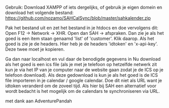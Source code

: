 Gebruik:
Download XAMPP of iets dergelijks, of gebruik je eigen domein en download het volgende bestand:
https://github.com/nozamo/SAHCalSync/blob/master/sahkalender.zip

Pak het bestand uit en zet het bestand in je htdocs en doe vervolgens dit: Open F12 -> Network -> XHR.
Open dan SAH -> afspraken.
Dan zie je als het goed is een item staan genaamd 'list' of 'customer'.
Klik daarop. Als het goed is zie je de headers. Hier heb je de headers 'idtoken' en 'x-api-key'. Deze twee moet je kopieren.

Ga dan naar localhost
en vul daar de benodigde gegevens in
Nu download als het goed is een ics file (als je met je telefoon op hetzelfde netwerk zit kun je via het IP van je computer naar de website gaan zodat je de ICS op je telefoon download).
Als deze gedownload is kun je als het goed is de ICS file importeren in je calendar / google calendar.
Doe dit niet als URL want je idtoken veranderd om de zoveel tijd. Als hier bij SAH een alternatief voor wordt bedacht is het mogelijk om de calendars te synchroniseren via URL.

met dank aan AdventurePandah
